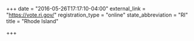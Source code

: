 +++
date = "2016-05-26T17:17:10-04:00"
external_link = "https://vote.ri.gov/"
registration_type = "online"
state_abbreviation = "RI"
title = "Rhode Island"

+++


